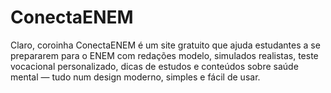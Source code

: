 # ConectaENEM
Claro, coroinha ConectaENEM é um site gratuito que ajuda estudantes a se prepararem para o ENEM com redações modelo, simulados realistas, teste vocacional personalizado, dicas de estudos e conteúdos sobre saúde mental — tudo num design moderno, simples e fácil de usar.   

